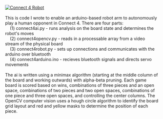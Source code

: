 [![Connect 4 Robot](http://img.youtube.com/vi/lbCc1O47Izo/0.jpg)](http://www.youtube.com/watch?v=lbCc1O47Izo "Connect 4 Robot")
\
\
This is code I wrote to enable an arduino-based robot arm to autonomously play a human opponent in Connect 4. There are four parts:\
&nbsp;&nbsp;&nbsp;&nbsp;(1) connect4ai.py - runs analysis on the board state and determines the robot's moves\
&nbsp;&nbsp;&nbsp;&nbsp;(2) connect4opencv.py - reads in a processable array from a video stream of the physical board\
&nbsp;&nbsp;&nbsp;&nbsp;(3) connect4robot.py - sets up connections and communicates with the arduino over bluetooth\
&nbsp;&nbsp;&nbsp;&nbsp;(4) connect4arduino.ino - recieves bluetooth signals and directs servo movements\
\
The ai is written using a minimax algorithm (starting at the middle column of the board and working outwards) with alpha-beta pruning. Each game board is scored based on wins, combinations of three pieces and an open space, combinations of two pieces and two open spaces, combinations of one piece and three open spaces, and controlling the center columns. The OpenCV computer vision uses a hough circle algorithm to identify the board grid layout and red and yellow masks to determine the position of each piece.
